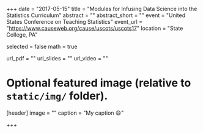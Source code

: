 +++
date = "2017-05-15"
title = "Modules for Infusing Data Science into the Statistics Curriculum"
abstract = ""
abstract_short = ""
event = "United States Conference on Teaching Statistics"
event_url = "https://www.causeweb.org/cause/uscots/uscots17"
location = "State College, PA"

selected = false
math = true

url_pdf = ""
url_slides = ""
url_video = ""

# Optional featured image (relative to `static/img/` folder).
[header]
image = ""
caption = "My caption :smile:"

+++

<script async class="speakerdeck-embed" data-id="d16c0455542946b68d5a068492b12a3e" data-ratio="1.33333333333333" src="//speakerdeck.com/assets/embed.js"></script>
